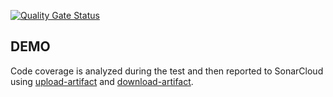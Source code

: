 [![Quality Gate Status](https://sonarcloud.io/api/project_badges/measure?project=go-sonar&metric=alert_status)](https://sonarcloud.io/summary/new_code?id=go-sonar)

## DEMO
Code coverage is analyzed during the test and then reported to SonarCloud using [upload-artifact](https://github.com/actions/upload-artifact) and [download-artifact](https://github.com/actions/download-artifact).
